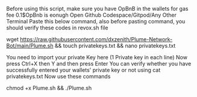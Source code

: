 Before using this script, make sure you have OpBnB in the wallets for gas fee 0.1$OpBnb is eonugh
Open Github Codespace/Gitpod/Any Other Terminal
Paste this below command, also before pasting command, you should verify these codes in revox.sh file

wget https://raw.githubusercontent.com/dxzenith/Plume-Network-Bot/main/Plume.sh && touch privatekeys.txt && nano privatekeys.txt

You need to import your private Key here (1 Private key in each line)
Now press Ctrl+X then Y and then press Enter
You can verify whether you have successfully entered your wallets' private key or not using cat privatekeys.txt
Now use these commands

chmod +x Plume.sh && ./Plume.sh
